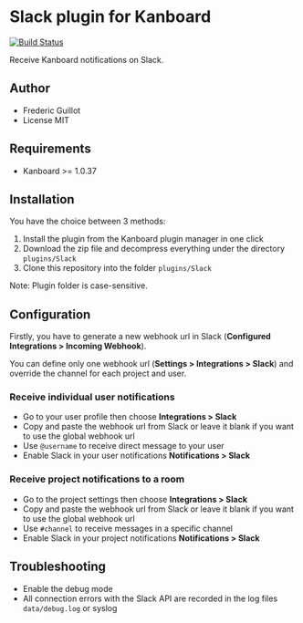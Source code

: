 Slack plugin for Kanboard
=========================

[![Build Status](https://travis-ci.org/kanboard/plugin-slack.svg?branch=master)](https://travis-ci.org/kanboard/plugin-slack)

Receive Kanboard notifications on Slack.

Author
------

- Frederic Guillot
- License MIT

Requirements
------------

- Kanboard >= 1.0.37

Installation
------------

You have the choice between 3 methods:

1. Install the plugin from the Kanboard plugin manager in one click
2. Download the zip file and decompress everything under the directory `plugins/Slack`
3. Clone this repository into the folder `plugins/Slack`

Note: Plugin folder is case-sensitive.

Configuration
-------------

Firstly, you have to generate a new webhook url in Slack (**Configured Integrations > Incoming Webhook**).

You can define only one webhook url (**Settings > Integrations > Slack**) and override the channel for each project and user.

### Receive individual user notifications

- Go to your user profile then choose **Integrations > Slack**
- Copy and paste the webhook url from Slack or leave it blank if you want to use the global webhook url
- Use `@username` to receive direct message to your user
- Enable Slack in your user notifications **Notifications > Slack**

### Receive project notifications to a room

- Go to the project settings then choose **Integrations > Slack**
- Copy and paste the webhook url from Slack or leave it blank if you want to use the global webhook url
- Use `#channel` to receive messages in a specific channel
- Enable Slack in your project notifications **Notifications > Slack**

## Troubleshooting

- Enable the debug mode
- All connection errors with the Slack API are recorded in the log files `data/debug.log` or syslog
